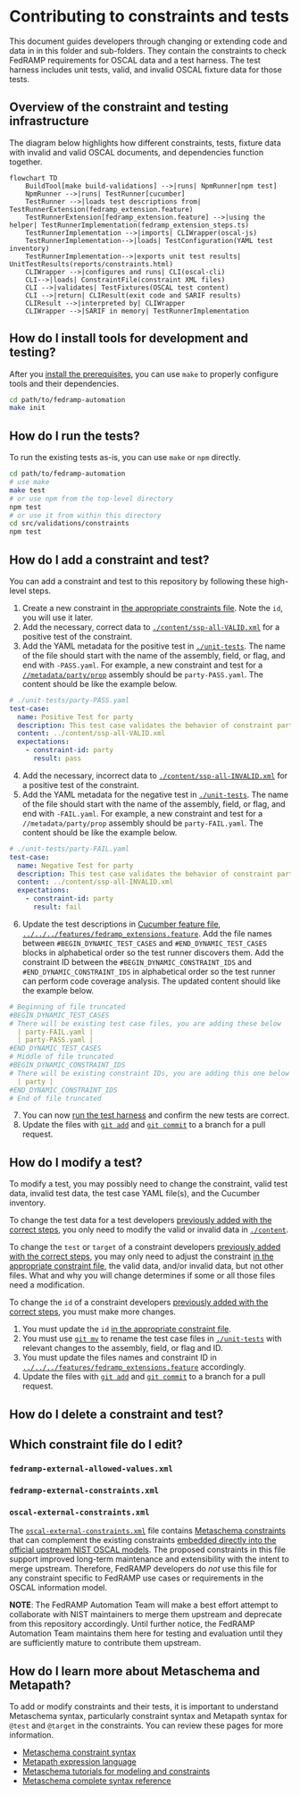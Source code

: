 # Contributing to constraints and tests

This document guides developers through changing or extending code and data in in this folder and sub-folders. They contain the constraints to check FedRAMP requirements for OSCAL data and a test harness. The test harness includes unit tests, valid, and invalid OSCAL fixture data for those tests.

## Overview of the constraint and testing infrastructure

The diagram below highlights how different constraints, tests, fixture data with invalid and valid OSCAL documents, and dependencies function together.

```mermaid
flowchart TD
    BuildTool[make build-validations] -->|runs| NpmRunner[npm test]
    NpmRunner -->|runs| TestRunner[cucumber]
    TestRunner -->|loads test descriptions from| TestRunnerExtension(fedramp_extension.feature)
    TestRunnerExtension[fedramp_extension.feature] -->|using the helper| TestRunnerImplementation(fedramp_extension_steps.ts)
    TestRunnerImplementation -->|imports| CLIWrapper(oscal-js)
    TestRunnerImplementation-->|loads| TestConfiguration(YAML test inventory)
    TestRunnerImplementation-->|exports unit test results| UnitTestResults(reports/constraints.html)
    CLIWrapper -->|configures and runs| CLI(oscal-cli)
    CLI-->|loads| ConstraintFile(constraint XML files)
    CLI -->|validates| TestFixtures(OSCAL test content)
    CLI -->|return| CLIResult(exit code and SARIF results)
    CLIResult -->|interpreted by| CLIWrapper
    CLIWrapper -->|SARIF in memory| TestRunnerImplementation
```

## How do I install tools for development and testing?

After you [install the prerequisites](./README.md#31-prerequisites), you can use `make` to properly configure tools and their dependencies.

```sh
cd path/to/fedramp-automation
make init
```

## How do I run the tests?

To run the existing tests as-is, you can use `make` or `npm` directly.

```sh
cd path/to/fedramp-automation
# use make
make test
# or use npm from the top-level directory
npm test
# or use it from within this directory
cd src/validations/constraints
npm test
```

## How do I add a constraint and test?

You can add a constraint and test to this repository by following these high-level steps.

1. Create a new constraint in [the appropriate constraints file](#which-constraint-file-do-i-edit). Note the `id`, you will use it later.
2. Add the necessary, correct data to [`./content/ssp-all-VALID.xml`](./content/ssp-all-VALID.xml) for a positive test of the constraint.
3. Add the YAML metadata for the positive test in [`./unit-tests`](./unit-tests/). The name of the file should start with the name of the assembly, field, or flag, and end with `-PASS.yaml`. For example, a new constraint and test for a [`//metadata/party/prop`](https://pages.nist.gov/OSCAL-Reference/models/v1.1.2/system-security-plan/json-reference/#/system-security-plan/metadata/parties) assembly should be `party-PASS.yaml`. The content should be like the example below.

```yaml
# ./unit-tests/party-PASS.yaml
test-case:
  name: Positive Test for party
  description: This test case validates the behavior of constraint party
  content: ../content/ssp-all-VALID.xml
  expectations:
    - constraint-id: party
      result: pass
```

4. Add the necessary, incorrect data to [`./content/ssp-all-INVALID.xml`](./content/ssp-all-INVALID.xml) for a positive test of the constraint.
5. Add the YAML metadata for the negative test in [`./unit-tests`](./unit-tests/). The name of the file should start with the name of the assembly, field, or flag, and end with `-FAIL.yaml`. For example, a new constraint and test for a `//metadata/party/prop` assembly should be `party-FAIL.yaml`. The content should be like the example below.

```yaml
# ./unit-tests/party-FAIL.yaml
test-case:
  name: Negative Test for party
  description: This test case validates the behavior of constraint party
  content: ../content/ssp-all-INVALID.xml
  expectations:
    - constraint-id: party
      result: fail
```

6. Update the test descriptions in [Cucumber feature file](https://cucumber.io/docs/gherkin/reference/), [`../../../features/fedramp_extensions.feature`](../../../features/fedramp_extensions.feature). Add the file names between `#BEGIN_DYNAMIC_TEST_CASES` and `#END_DYNAMIC_TEST_CASES` blocks in alphabetical order so the test runner discovers them. Add the constraint ID between the `#BEGIN_DYNAMIC_CONSTRAINT_IDS` and `#END_DYNAMIC_CONSTRAINT_IDS` in alphabetical order so the test runner can perform code coverage analysis. The updated content should like the example below.

```yaml
# Beginning of file truncated
#BEGIN_DYNAMIC_TEST_CASES
# There will be existing test case files, you are adding these below
  | party-FAIL.yaml |
  | party-PASS.yaml |
#END_DYNAMIC_TEST_CASES
# Middle of file truncated
#BEGIN_DYNAMIC_CONSTRAINT_IDS
# There will be existing constraint IDs, you are adding this one below
  | party |
#END_DYNAMIC_CONSTRAINT_IDS
# End of file truncated
```

7. You can now [run the test harness](#how-do-i-run-the-tests) and confirm the new tests are correct.
8. Update the files with [`git add`](https://git-scm.com/docs/git-add) and [`git commit`](https://git-scm.com/docs/git-commit) to a branch for a pull request.

## How do I modify a test?

To modify a test, you may possibly need to change the constraint, valid test data, invalid test data, the test case YAML file(s), and the Cucumber inventory.

To change the test data for a test developers [previously added with the correct steps](#how-do-i-add-a-constraint-and-test), you only need to modify the valid or invalid data in [`./content`](./content).

To change the `test` or `target` of a constraint developers [previously added with the correct steps](#how-do-i-add-a-constraint-and-test), you may only need to adjust the constraint [in the appropriate constraint file](#which-constraint-file-do-i-edit), the valid data, and/or invalid data, but not other files. What and why you will change determines if some or all those files need a modification.

To change the `id` of a constraint developers [previously added with the correct steps](#how-do-i-add-a-constraint-and-test), you must make more changes.

1. You must update the `id` [in the appropriate constraint file](#which-constraint-file-do-i-edit).
1. You must use [`git mv`](https://git-scm.com/docs/git-mv) to rename the test case files in [`./unit-tests`](./unit-tests) with relevant changes to the assembly, field, or flag and ID.
1. You must update the files names and constraint ID in [`../../../features/fedramp_extensions.feature`](../../../features/fedramp_extensions.feature) accordingly.
8. Update the files with [`git add`](https://git-scm.com/docs/git-add) and [`git commit`](https://git-scm.com/docs/git-commit) to a branch for a pull request.

## How do I delete a constraint and test?

## Which constraint file do I edit?

### `fedramp-external-allowed-values.xml`

### `fedramp-external-constraints.xml`

### `oscal-external-constraints.xml`

The [`oscal-external-constraints.xml`](./oscal-external-constraints.xml) file contains [Metaschema constraints](#how-do-i-learn-more-about-metaschema-and-metapath) that can complement the existing constraints [embedded directly into the official upstream NIST OSCAL models](https://github.com/usnistgov/OSCAL/tree/v1.1.2/src/metaschema). The proposed constraints in this file support improved long-term maintenance and extensibility with the intent to merge upstream. Therefore, FedRAMP developers do *not* use this file for any constraint specific to FedRAMP use cases or requirements in the OSCAL information model.

**NOTE**: The FedRAMP Automation Team will make a best effort attempt to collaborate with NIST maintainers to merge them upstream and deprecate from this repository accordingly. Until further notice, the FedRAMP Automation Team maintains them here for testing and evaluation until they are sufficiently mature to contribute them upstream.

## How do I learn more about Metaschema and Metapath?

To add or modify constraints and their tests, it is important to understand Metaschema syntax, particularly constraint syntax and Metapath syntax for `@test` and `@target` in the constraints. You can review these pages for more information.

- [Metaschema constraint syntax](https://pages.nist.gov/metaschema/specification/syntax/constraints/)
- [Metapath expression language](https://pages.nist.gov/metaschema/specification/syntax/metapath/)
- [Metaschema tutorials for modeling and constraints](https://pages.nist.gov/metaschema/tutorials/)
- [Metaschema complete syntax reference](https://pages.nist.gov/metaschema/specification/syntax/)
